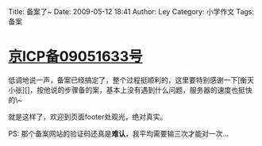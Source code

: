 Title: 备案了~
Date: 2009-05-12 18:41
Author: Ley
Category: 小学作文
Tags: 备案

[**京ICP备09051633号**][]
=========================

</p>
低调地说一声，备案已经搞定了，整个过程挺顺利的，这里要特别感谢一下[衡天小张][]，按他说的步骤备的案，基本上没有遇到什么问题，服务器的速度也挺快的\~

就是这样了，欢迎到页面footer处观光，绝对真实。

PS: 那个备案网站的验证码还真是**难认**，我平均需要输三次才能对一次...

  [**京ICP备09051633号**]: http://www.miibeian.gov.cn/
  [衡天小张]: http://hengtian.org/
